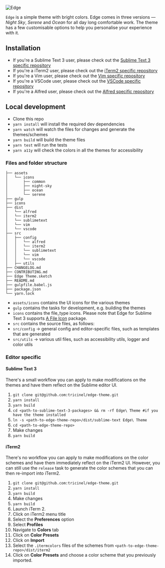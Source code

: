 ![Edge](https://i.imgur.com/KbIYmhD.png)

`Edge` is a simple theme with bright colors. Edge comes in three versions — _Night Sky_, _Serene_ and _Ocean_ for all day long comfortable work. The theme has a few customisable options to help you personalise your experience with it.

## Installation

- If you're a Sublime Text 3 user, please check out the [Sublime Text 3 specific repository](https://github.com/tricinel/edge-theme-sublime-text-3)
- If you're a iTerm2 user, please check out the [iTerm2 specific repository](https://github.com/tricinel/edge-theme-iterm2)
- If you're a Vim user, please check out the [Vim specific repository](https://github.com/tricinel/edge-theme-vim)
- If you're a VSCode user, please check out the [VSCode specific repository](https://github.com/tricinel/edge-theme-vscode)
- If you're a Alfred user, please check out the [Alfred specific repository](https://github.com/tricinel/edge-theme-alfred)

## Local development

- Clone this repo
- `yarn install` will install the required dev dependencies
- `yarn watch` will watch the files for changes and generate the themes/schemes
- `yarn build` will build the theme files
- `yarn test` will run the tests
- `yarn a11y` will check the colors in all the themes for accessibility

### Files and folder structure

```
├── assets
│   └── icons
│       ├── common
│       ├── night-sky
│       ├── ocean
│       └── serene
├── gulp
├── icons
├── dist
│   └── alfred
│   └── iterm2
│   └── sublimetext
│   └── vim
│   └── vscode
├── src
│   ├── config
│   │   └── alfred
│   │   └── iterm2
│   │   └── sublimetext
│   │   └── vim
│   │   └── vscode
│   ├── utils
├── CHANGELOG.md
├── CONTRIBUTING.md
├── Edge Theme.sketch
├── README.md
├── gulpfile.babel.js
├── package.json
└── yarn.lock
```

- `assets/icons` contains the UI icons for the various themes
- `gulp` contains the tasks for development, e.g. building the themes
- `icons` contains the file_type icons. Please note that Edge for Sublime Text 3 supports [A File Icon](https://github.com/ihodev/a-file-icon) package.
- `src` contains the source files, as follows:
- `src/config` -> general config and editor-specific files, such as templates that are generated
- `src/utils` -> various util files, such as accessibility utils, logger and color utils

### Editor specific

#### Sublime Text 3

There's a small workflow you can apply to make modifications on the themes and have them reflect on the Sublime editor UI.

1.  `git clone git@github.com:tricinel/edge-theme.git`
2.  `yarn install`
3.  `yarn build`
4.  `cd <path-to-sublime-text-3-packages> && rm -rf Edge\ Theme #if you have the theme installed`
5.  `ln -s <path-to-edge-theme-repo>/dist/sublime-text Edge\ Theme`
6.  `cd <path-to-edge-theme-repo>`
7.  Make changes
8.  `yarn build`

#### iTerm2

There's no workflow you can apply to make modifications on the color schemes and have them immediately reflect on the iTerm2 UI. However, you can still use the `release` task to generate the color schemes that you can then re-import into iTerm2.

1.  `git clone git@github.com:tricinel/edge-theme.git`
2.  `yarn install`
3.  `yarn build`
4.  Make changes
5.  `yarn build`
6.  Launch iTerm 2.
7.  Click on iTerm2 menu title
8.  Select the **Preferences** option
9.  Select **Profiles**
10. Navigate to **Colors** tab
11. Click on **Color Presets**
12. Click on **Import**
13. Select the `.itermcolors` files of the schemes from `<path-to-edge-theme-repo>/dist/iterm2`
14. Click on **Color Presets** and choose a color scheme that you previously imported.
